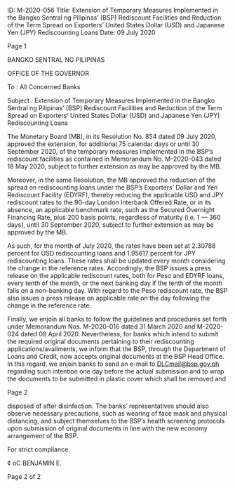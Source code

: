 ID: M-2020-056
Title: Extension of Temporary Measures Implemented in the Bangko Sentral ng Pilipinas’ (BSP) Rediscount Facilities and Reduction of the Term Spread on Exporters’ United States Dollar (USD) and Japanese Yen (JPY) Rediscounting Loans
Date: 09 July 2020

Page 1

BANGKO SENTRAL NG PILIPINAS

OFFICE OF THE GOVERNOR

To : All Concerned Banks

Subject : Extension of Temporary Measures Implemented in the Bangko Sentral ng Pilipinas’ (BSP) Rediscount Facilities and Reduction of the Term Spread on Exporters’ United States Dollar (USD) and Japanese Yen (JPY) Rediscounting Loans

The Monetary Board (MB), in its Resolution No. 854 dated 09 July 2020, approved the extension, for additional 75 calendar days or until 30 September 2020, of the temporary measures implemented in the BSP’s rediscount facilities as contained in Memorandum No. M-2020-043 dated 18 May 2020, subject to further extension as may be approved by the MB.

Moreover, in the same Resolution, the MB approved the reduction of the spread on rediscounting loans under the BSP’s Exporters’ Dollar and Yen Rediscount Facility (EDYRF), thereby reducing the applicable USD and JPY rediscount rates to the 90-day London Interbank Offered Rate, or in its absence, an applicable benchmark rate, such as the Secured Overnight Financing Rate, plus 200 basis points, regardless of maturity (i.e. 1 — 360 days), until 30 September 2020, subject to further extension as may be approved by the MB.

As such, for the month of July 2020, the rates have been set at 2.30788 percent for USD rediscounting loans and 1.95617 percent for JPY rediscounting loans. These rates shall be updated every month considering the change in the reference rates. Accordingly, the BSP issues a press release on the applicable rediscount rates, both for Peso and EDYRF loans, every tenth of the month, or the next banking day if the tenth of the month falls on a non-banking day. With regard to the Peso rediscount rate, the BSP also issues a press release on applicable rate on the day following the change in the reference rate.

Finally, we enjoin all banks to follow the guidelines and procedures set forth under Memorandum Nos. M-2020-016 dated 31 March 2020 and M-2020-024 dated 08 April 2020. Nevertheless, for banks which intend to submit the required original documents pertaining to their rediscounting applications/availments, we inform that the BSP, through the Department of Loans and Credit, now accepts original documents at the BSP Head Office. In this regard, we enjoin banks to send an e-mail to DLCmail@bsp.gov.ph regarding such intention one day before the actual submission and to wrap the documents to be submitted in plastic cover which shall be removed and

Page 2

disposed of after disinfection. The banks’ representatives should also observe necessary precautions, such as wearing of face mask and physical distancing, and subject themselves to the BSP’s health screening protocols upon submission of original documents in line with the new economy arrangement of the BSP.

For strict compliance.

¢ oC BENJAMIN E.

Page 2 of 2
